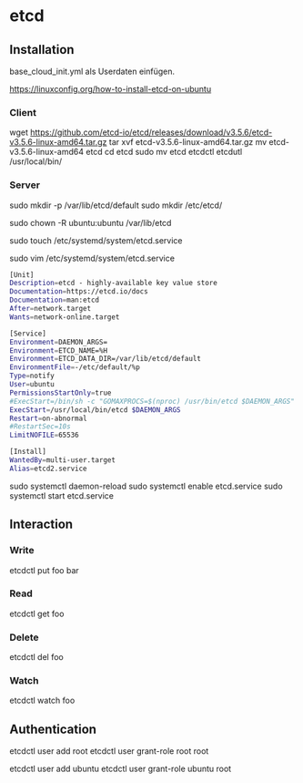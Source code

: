 # etcd

## Installation

base_cloud_init.yml als Userdaten einfügen.

https://linuxconfig.org/how-to-install-etcd-on-ubuntu

### Client

wget https://github.com/etcd-io/etcd/releases/download/v3.5.6/etcd-v3.5.6-linux-amd64.tar.gz
tar xvf etcd-v3.5.6-linux-amd64.tar.gz
mv etcd-v3.5.6-linux-amd64 etcd
cd etcd
sudo mv etcd etcdctl etcdutl /usr/local/bin/

### Server

sudo mkdir -p /var/lib/etcd/default
sudo mkdir /etc/etcd/

sudo chown -R ubuntu:ubuntu /var/lib/etcd

sudo touch /etc/systemd/system/etcd.service

sudo vim /etc/systemd/system/etcd.service


``` bash
[Unit]
Description=etcd - highly-available key value store
Documentation=https://etcd.io/docs
Documentation=man:etcd
After=network.target
Wants=network-online.target

[Service]
Environment=DAEMON_ARGS=
Environment=ETCD_NAME=%H
Environment=ETCD_DATA_DIR=/var/lib/etcd/default
EnvironmentFile=-/etc/default/%p
Type=notify
User=ubuntu
PermissionsStartOnly=true
#ExecStart=/bin/sh -c "GOMAXPROCS=$(nproc) /usr/bin/etcd $DAEMON_ARGS"
ExecStart=/usr/local/bin/etcd $DAEMON_ARGS
Restart=on-abnormal
#RestartSec=10s
LimitNOFILE=65536

[Install]
WantedBy=multi-user.target
Alias=etcd2.service
```

sudo systemctl daemon-reload
sudo systemctl enable etcd.service
sudo systemctl start etcd.service

## Interaction

### Write

etcdctl put foo bar

### Read

etcdctl get foo

### Delete

etcdctl del foo

### Watch

etcdctl watch foo

## Authentication

etcdctl user add root
etcdctl user grant-role root root

etcdctl user add ubuntu
etcdctl user grant-role ubuntu root
